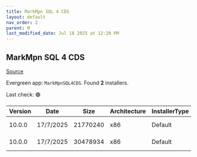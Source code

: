 ```yaml
---
title: MarkMpn SQL 4 CDS
layout: default
nav_order: 2
parent: M
last_modified_date: Jul 18 2025 at 12:20 PM
---
```


## MarkMpn SQL 4 CDS

[Source](https://markcarrington.azurewebsites.net/sql-4-cds/sql-4-cds-ssms-edition/)

Evergreen app: `MarkMpnSQL4CDS`. Found **2** installers.

Last check: 🟢

| Version | Date      | Size     | Architecture | InstallerType | Type | URI                                                                                                                                                                                              |
| ------- | --------- | -------- | ------------ | ------------- | ---- | ------------------------------------------------------------------------------------------------------------------------------------------------------------------------------------------------ |
| 10.0.0  | 17/7/2025 | 21770240 | x86          | Default       | msi  | [https://github.com/MarkMpn/Sql4Cds/releases/download/v10.0.0/MarkMpn.Sql4Cds.SSMS.20.Setup.msi](https://github.com/MarkMpn/Sql4Cds/releases/download/v10.0.0/MarkMpn.Sql4Cds.SSMS.20.Setup.msi) |
| 10.0.0  | 17/7/2025 | 30478934 | x86          | Default       | msi  | [https://github.com/MarkMpn/Sql4Cds/releases/download/v10.0.0/MarkMpn.Sql4Cds.SSMS.21.Setup.msi](https://github.com/MarkMpn/Sql4Cds/releases/download/v10.0.0/MarkMpn.Sql4Cds.SSMS.21.Setup.msi) |

